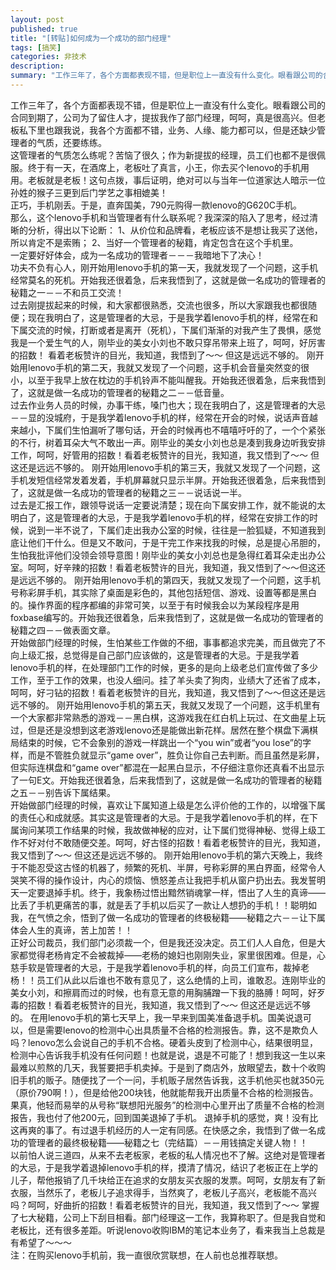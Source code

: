 ```yaml
---
layout: post
published: true
title: "[转贴]如何成为一个成功的部门经理"
tags: [搞笑]
categories: 非技术    
description: 
summary: "工作三年了，各个方面都表现不错，但是职位上一直没有什么变化。眼看跟公司的合同到期了，公司为了留住人才，提拔我作了部门经理，呵呵，真是很高兴。但老板私下里也跟我说，我各个方面都不错，业务、人缘、能力都可以，但是还缺少管理者的气质，还要练练。 "
---
```

工作三年了，各个方面都表现不错，但是职位上一直没有什么变化。眼看跟公司的合同到期了，公司为了留住人才，提拔我作了部门经理，呵呵，真是很高兴。但老板私下里也跟我说，我各个方面都不错，业务、人缘、能力都可以，但是还缺少管理者的气质，还要练练。  
这管理者的气质怎么练呢？苦恼了很久；作为新提拔的经理，员工们也都不是很佩服。终于有一天，在酒席上，老板吐了真言，小王，你去买个lenovo的手机用用。老板就是老板！这句点拨，事后证明，绝对可以与当年一位道家达人暗示一位孙姓的猴子三更到后门学艺之事相媲美！  
正巧，手机刚丢。于是，直奔国美，790元购得一款lenovo的G620C手机。  
那么，这个lenovo手机和当管理者有什么联系呢？我深深的陷入了思考，经过清晰的分析，得出以下论断： 1、从价位和品牌看，老板应该不是想让我买了送他，所以肯定不是索贿； 2、当好一个管理者的秘籍，肯定包含在这个手机里。  
一定要好好体会，成为一名成功的管理者－－－我暗地下了决心！  
功夫不负有心人，刚开始用lenovo手机的第一天，我就发现了一个问题，这手机经常莫名的死机。开始我还很着急，后来我悟到了，这就是做一名成功的管理者的秘籍之一－－不和员工交流！  
过去刚提拔起来的时候，和大家都很熟悉，交流也很多，所以大家跟我也都很随便；现在我明白了，这是管理者的大忌，于是我学着lenovo手机的样，经常在和下属交流的时候，打断或者是离开（死机），下属们渐渐的对我产生了畏惧，感觉我是一个爱生气的人，刚毕业的美女小刘也不敢只穿吊带来上班了，呵呵，好厉害的招数！ 看着老板赞许的目光，我知道，我悟到了～～ 但这是远远不够的。 刚开始用lenovo手机的第二天，我就又发现了一个问题，这手机会音量突然变的很小，以至于我早上放在枕边的手机铃声不能叫醒我。开始我还很着急，后来我悟到了，这就是做一名成功的管理者的秘籍之二－－低音量。  
过去作业务人员的时候，办事干练，嗓门也大；现在我明白了，这是管理者的大忌－－显的没城府，于是我学着lenovo手机的样，经常在开会的时候，说话声音越来越小，下属们生怕漏听了哪句话，开会的时候再也不嘻嘻吁吁的了，一个个紧张的不行，树着耳朵大气不敢出一声。刚毕业的美女小刘也总是凑到我身边听我安排工作，呵呵，好管用的招数！看着老板赞许的目光，我知道，我又悟到了～～ 但这还是远远不够的。 刚开始用lenovo手机的第三天，我就又发现了一个问题，这手机发短信经常发着发着，手机屏幕就只显示半屏。开始我还很着急，后来我悟到了，这就是做一名成功的管理者的秘籍之三－－说话说一半。  
过去是汇报工作，跟领导说话一定要说清楚；现在向下属安排工作，就不能说的太明白了，这是管理者的大忌，于是我学着lenovo手机的样，经常在安排工作的时候，说到一半不说了，下属们走出我办公室的时候，往往是一脸狐疑，不知道我到底让他们干什么。但是又不敢问，于是干完工作来找我的时候，总是提心吊胆的，生怕我批评他们没领会领导意图！刚毕业的美女小刘总也是急得红着耳朵走出办公室。呵呵，好辛辣的招数！看着老板赞许的目光，我知道，我又悟到了～～但这还是远远不够的。 刚开始用lenovo手机的第四天，我就又发现了一个问题，这手机号称彩屏手机，其实除了桌面是彩色的，其他包括短信、游戏、设置等都是黑白的。操作界面的程序都编的非常可笑，以至于有时候我会以为某段程序是用foxbase编写的。开始我还很着急，后来我悟到了，这就是做一名成功的管理者的秘籍之四－－做表面文章。  
开始做部门经理的时候，生怕某些工作做的不细，事事都追求完美，而且做完了不向上级汇报，总觉得是自己部门应该做的，这是管理者的大忌。于是我学着 lenovo手机的样，在处理部门工作的时候，更多的是向上级老总们宣传做了多少工作，至于工作的效果，也没人细问。挂了羊头卖了狗肉，业绩大了还省了成本，呵呵，好刁钻的招数！看着老板赞许的目光，我知道，我又悟到了～～但这还是远远不够的。 刚开始用lenovo手机的第五天，我就又发现了一个问题，这手机里有一个大家都非常熟悉的游戏－－黑白棋，这游戏我在红白机上玩过、在文曲星上玩过，但是还是没想到这老游戏lenovo还是能做出新花样。居然在整个棋盘下满棋局结束的时候，它不会象别的游戏一样跳出一个“you win”或者“you lose”的字样，而是不管胜负就显示“game over”，胜负让你自己去判断。而且虽然是彩屏，但实际连棋盘和“game over”都混在一起黑白显示，不仔细注意你还真看不出显示了一句E文。开始我还很着急，后来我悟到了，这就是做一名成功的管理者的秘籍之五－－别告诉下属结果。  
开始做部门经理的时候，喜欢让下属知道上级是怎么评价他的工作的，以增强下属的责任心和成就感。其实这是管理者的大忌。于是我学着lenovo手机的样，在下属询问某项工作结果的时候，我故做神秘的应对，让下属们觉得神秘、觉得上级工作不好对付不敢随便交差。呵呵，好古怪的招数！看着老板赞许的目光，我知道，我又悟到了～～ 但这还是远远不够的。 刚开始用lenovo手机的第六天晚上，我终于不能忍受这古怪的机器了，频繁的死机、半屏，号称彩屏的黑白界面，经常令人哭笑不得的操作设计，内心的烦恼、愤怒差点让我把手机从窗户扔出去。我发誓明天一定要退掉手机。终于，我象杨过悟出黯然销魂掌一样，悟出了人生的真谛――比丢了手机更痛苦的事，就是丢了手机以后买了一款让人想扔的手机！！聪明如我，在气愤之余，悟到了做一名成功的管理者的终极秘籍――秘籍之六－－让下属体会人生的真谛，苦上加苦！！  
正好公司裁员，我们部门必须裁一个，但是我还没决定。员工们人人自危，但是大家都觉得老杨肯定不会被裁掉――老杨的媳妇也刚刚失业，家里很困难。但是，心慈手软是管理者的大忌，于是我学着lenovo手机的样，向员工们宣布，裁掉老杨！！员工们从此以后谁也不敢有意见了，这么绝情的上司，谁敢忍。连刚毕业的美女小刘，和擦肩而过的时候，也有意无意的用胸脯蹭一下我的胳膊！呵呵，好歹毒的招数！看着老板赞许的目光，我知道，我又悟到了～～ 但这还是远远不够的。 在用lenovo手机的第七天早上，我一早来到国美准备退手机。国美说退可以，但是需要lenovo的检测中心出具质量不合格的检测报告。靠，这不是欺负人吗？lenovo怎么会说自己的手机不合格。硬着头皮到了检测中心，结果很明显，检测中心告诉我手机没有任何问题！也就是说，退是不可能了！想到我这一生以来最难以煎熬的几天，我誓要把手机卖掉。于是到了商店外，放眼望去，数十个收购旧手机的贩子。随便找了一个一问，手机贩子居然告诉我，这手机他买也就350元（原价790啊！），但是给他200块钱，他就能帮我开出质量不合格的检测报告。果真，他轻而易举的从号称“联想阳光服务”的检测中心里开出了质量不合格的检测报告，我也付了他200元，回到国美退掉了手机。 退掉手机的感觉，爽！没有比这再爽的事了。有过退手机经历的人一定有同感。在快感之余，我悟到了做一名成功的管理者的最终极秘籍――秘籍之七（完结篇）－－用钱搞定关键人物！！  
以前怕人说三道四，从来不去老板家，老板的私人情况也不了解。这绝对是管理者的大忌，于是我学着退掉lenovo手机的样，摸清了情况，结识了老板正在上学的儿子，帮他报销了几千块给正在追求的女朋友买衣服的发票。呵呵，女朋友有了新衣服，当然乐了，老板儿子追求得手，当然爽了，老板儿子高兴，老板能不高兴吗？呵呵，好曲折的招数！看着老板赞许的目光，我知道，我又悟到了～～ 掌握了七大秘籍，公司上下刮目相看。部门经理这一工作，我算称职了。但是我自觉和老板比，还有很多差距。听说lenovo收购IBM的笔记本业务了，看来我当上总裁是有希望了～～～  
注：在购买lenovo手机前，我一直很欣赏联想，在人前也总推荐联想。